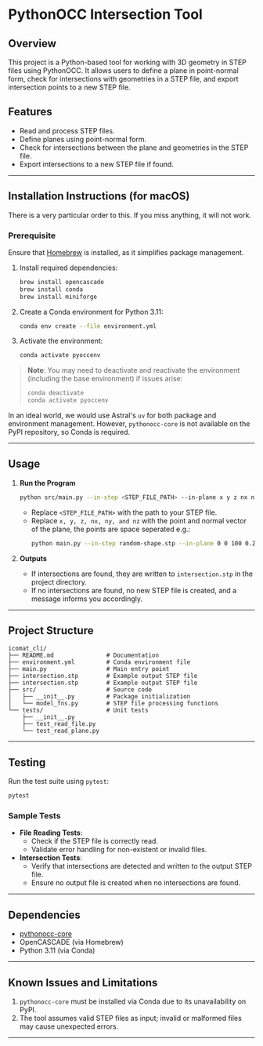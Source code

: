 # PythonOCC Intersection Tool

## Overview
This project is a Python-based tool for working with 3D geometry in STEP files using PythonOCC. It allows users to define a plane in point-normal form, check for intersections with geometries in a STEP file, and export intersection points to a new STEP file.

## Features
- Read and process STEP files.
- Define planes using point-normal form.
- Check for intersections between the plane and geometries in the STEP file.
- Export intersections to a new STEP file if found.

---

## Installation Instructions (for macOS)

There is a very particular order to this. If you miss anything, it will not work.

### Prerequisite
Ensure that [Homebrew](https://brew.sh/) is installed, as it simplifies package management.

1. Install required dependencies:
   ```bash
   brew install opencascade
   brew install conda
   brew install miniforge
   ```

2. Create a Conda environment for Python 3.11:
   ```bash
   conda env create --file environment.yml
   ```

3. Activate the environment:
   ```bash
   conda activate pyoccenv
   ```

> **Note**: You may need to deactivate and reactivate the environment (including the base environment) if issues arise:
> ```bash
> conda deactivate
> conda activate pyoccenv
> ```

In an ideal world, we would use Astral's `uv` for both package and environment management. However, `pythonocc-core` is not available on the PyPI repository, so Conda is required.

---

## Usage

1. **Run the Program**
   ```bash
   python src/main.py --in-step <STEP_FILE_PATH> --in-plane x y z nx ny nz
   ```

   - Replace `<STEP_FILE_PATH>` with the path to your STEP file.
   - Replace `x, y, z, nx, ny, and nz` with the point and normal vector of the plane, the points are space seperated e.g.:
     ```bash
     python main.py --in-step random-shape.stp --in-plane 0 0 100 0.2 0.1 1.0
     ```

2. **Outputs**
   - If intersections are found, they are written to `intersection.stp` in the project directory.
   - If no intersections are found, no new STEP file is created, and a message informs you accordingly.

---

## Project Structure

```
icomat_cli/
├── README.md               # Documentation
├── environment.yml         # Conda environment file
├── main.py                 # Main entry point
├── intersection.stp        # Example output STEP file
├── intersection.stp        # Example output STEP file
├── src/                    # Source code
│   ├── __init__.py         # Package initialization
│   └── model_fns.py        # STEP file processing functions
└── tests/                  # Unit tests
    ├── __init__.py
    ├── test_read_file.py
    └── test_read_plane.py
```

---

## Testing

Run the test suite using `pytest`:
```bash
pytest
```

### Sample Tests
- **File Reading Tests**:
  - Check if the STEP file is correctly read.
  - Validate error handling for non-existent or invalid files.
- **Intersection Tests**:
  - Verify that intersections are detected and written to the output STEP file.
  - Ensure no output file is created when no intersections are found.

---

## Dependencies

- [pythonocc-core](https://github.com/tpaviot/pythonocc-core)
- OpenCASCADE (via Homebrew)
- Python 3.11 (via Conda)

---

## Known Issues and Limitations

1. `pythonocc-core` must be installed via Conda due to its unavailability on PyPI.
2. The tool assumes valid STEP files as input; invalid or malformed files may cause unexpected errors.

---
